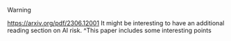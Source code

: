 >[!warning]
>https://arxiv.org/pdf/2306.12001
>It might be interesting to have an additional reading section on AI risk. 
^This paper includes some interesting points 





